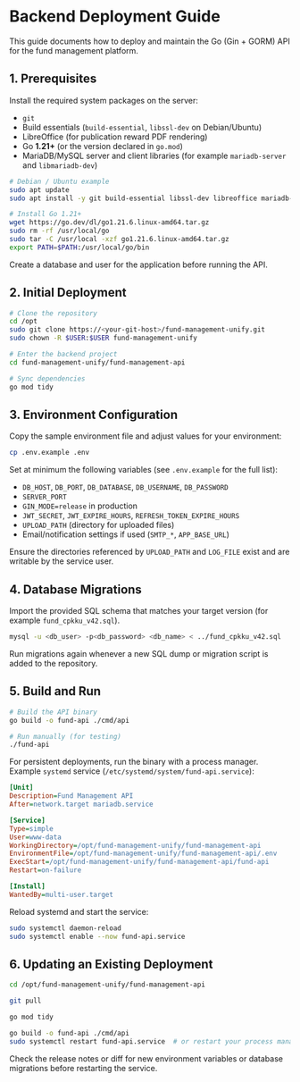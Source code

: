 # Backend Deployment Guide

This guide documents how to deploy and maintain the Go (Gin + GORM) API for the fund management platform.

## 1. Prerequisites

Install the required system packages on the server:

- `git`
- Build essentials (`build-essential`, `libssl-dev` on Debian/Ubuntu)
- LibreOffice (for publication reward PDF rendering)
- Go **1.21+** (or the version declared in `go.mod`)
- MariaDB/MySQL server and client libraries (for example `mariadb-server` and `libmariadb-dev`)

```bash
# Debian / Ubuntu example
sudo apt update
sudo apt install -y git build-essential libssl-dev libreoffice mariadb-server libmariadb-dev

# Install Go 1.21+
wget https://go.dev/dl/go1.21.6.linux-amd64.tar.gz
sudo rm -rf /usr/local/go
sudo tar -C /usr/local -xzf go1.21.6.linux-amd64.tar.gz
export PATH=$PATH:/usr/local/go/bin
```

Create a database and user for the application before running the API.

## 2. Initial Deployment

```bash
# Clone the repository
cd /opt
sudo git clone https://<your-git-host>/fund-management-unify.git
sudo chown -R $USER:$USER fund-management-unify

# Enter the backend project
cd fund-management-unify/fund-management-api

# Sync dependencies
go mod tidy
```

## 3. Environment Configuration

Copy the sample environment file and adjust values for your environment:

```bash
cp .env.example .env
```

Set at minimum the following variables (see `.env.example` for the full list):

- `DB_HOST`, `DB_PORT`, `DB_DATABASE`, `DB_USERNAME`, `DB_PASSWORD`
- `SERVER_PORT`
- `GIN_MODE=release` in production
- `JWT_SECRET`, `JWT_EXPIRE_HOURS`, `REFRESH_TOKEN_EXPIRE_HOURS`
- `UPLOAD_PATH` (directory for uploaded files)
- Email/notification settings if used (`SMTP_*`, `APP_BASE_URL`)

Ensure the directories referenced by `UPLOAD_PATH` and `LOG_FILE` exist and are writable by the service user.

## 4. Database Migrations

Import the provided SQL schema that matches your target version (for example `fund_cpkku_v42.sql`).

```bash
mysql -u <db_user> -p<db_password> <db_name> < ../fund_cpkku_v42.sql
```

Run migrations again whenever a new SQL dump or migration script is added to the repository.

## 5. Build and Run

```bash
# Build the API binary
go build -o fund-api ./cmd/api

# Run manually (for testing)
./fund-api
```

For persistent deployments, run the binary with a process manager. Example `systemd` service (`/etc/systemd/system/fund-api.service`):

```ini
[Unit]
Description=Fund Management API
After=network.target mariadb.service

[Service]
Type=simple
User=www-data
WorkingDirectory=/opt/fund-management-unify/fund-management-api
EnvironmentFile=/opt/fund-management-unify/fund-management-api/.env
ExecStart=/opt/fund-management-unify/fund-management-api/fund-api
Restart=on-failure

[Install]
WantedBy=multi-user.target
```

Reload systemd and start the service:

```bash
sudo systemctl daemon-reload
sudo systemctl enable --now fund-api.service
```

## 6. Updating an Existing Deployment

```bash
cd /opt/fund-management-unify/fund-management-api

git pull

go mod tidy

go build -o fund-api ./cmd/api
sudo systemctl restart fund-api.service  # or restart your process manager
```

Check the release notes or diff for new environment variables or database migrations before restarting the service.